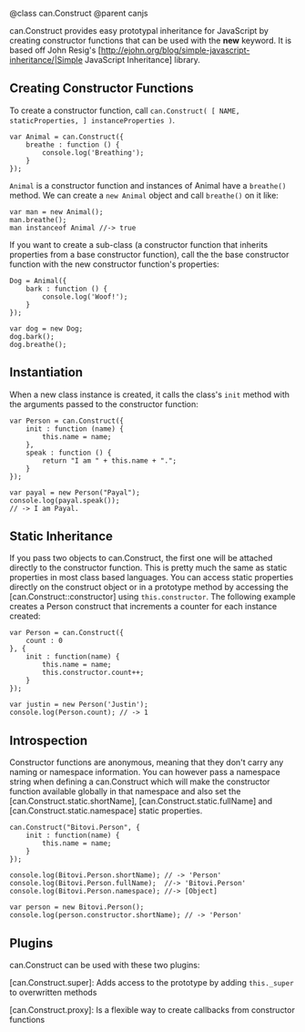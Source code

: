 @class can.Construct
@parent canjs


can.Construct provides easy prototypal inheritance for JavaScript by creating constructor
functions that can be used with the __new__ keyword. It  is based off John Resig's
[http://ejohn.org/blog/simple-javascript-inheritance/|Simple JavaScript Inheritance] library.

## Creating Constructor Functions

To create a constructor function,  call `can.Construct( [ NAME, staticProperties, ] instanceProperties )`.

	var Animal = can.Construct({
		breathe : function () {
			console.log('Breathing');
		}
	});

`Animal` is a constructor function and instances of Animal have a `breathe()` method. We 
can create a `new Animal` object and call `breathe()` on it like:

    var man = new Animal();
    man.breathe();
    man instanceof Animal //-> true

If you want to create a sub-class (a constructor function that inherits properties from a base constructor function),
call the the  base constructor function with the new constructor function's properties:

    Dog = Animal({
    	bark : function () {
    		console.log('Woof!');
    	}
    });

    var dog = new Dog;
    dog.bark();
    dog.breathe();

## Instantiation

When a new class instance is created, it calls the class's `init` method with the arguments passed
to the constructor function:

	var Person = can.Construct({
		init : function (name) {
			this.name = name;
		},
		speak : function () {
			return "I am " + this.name + ".";
		}
	});
    
    var payal = new Person("Payal");
    console.log(payal.speak());
    // -> I am Payal.

## Static Inheritance 

If you pass two objects to can.Construct, the first one will be attached directly to the constructor function.
This is pretty much the same as static properties in most class based languages.
You can access static properties directly on the construct object or in a prototype method by accessing the
[can.Construct::constructor] using `this.constructor`. The following example creates a Person construct
that increments a counter for each instance created:

	var Person = can.Construct({
		count : 0
	}, {
		init : function(name) {
			this.name = name;
			this.constructor.count++;
		}
	});

	var justin = new Person('Justin');
	console.log(Person.count); // -> 1

## Introspection

Constructor functions are anonymous, meaning that they don't carry any naming or namespace information.
You can however pass a namespace string when defining a can.Construct which will make the constructor
function available globally in that namespace and also set the
[can.Construct.static.shortName], [can.Construct.static.fullName] and [can.Construct.static.namespace]
static properties.

    can.Construct("Bitovi.Person", {
        init : function(name) {
            this.name = name;
        }
    });

    console.log(Bitovi.Person.shortName); // -> 'Person'
    console.log(Bitovi.Person.fullName);  //-> 'Bitovi.Person'
    console.log(Bitovi.Person.namespace); //-> [Object]
    
    var person = new Bitovi.Person();
    console.log(person.constructor.shortName); // -> 'Person'

## Plugins

can.Construct can be used with these two plugins:

[can.Construct.super]: Adds access to the prototype by adding `this._super` to overwritten methods

[can.Construct.proxy]: Is a flexible way to create callbacks from constructor functions
